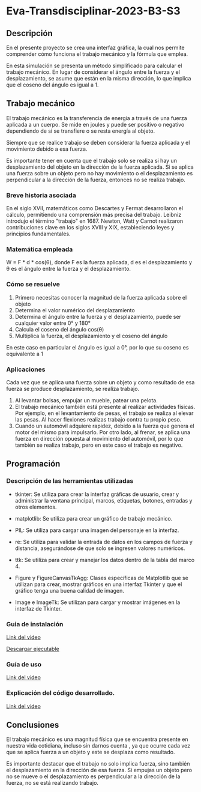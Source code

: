 
# Eva-Transdisciplinar-2023-B3-S3


## Descripción

En el presente proyecto se crea una interfaz gráfica, la cual nos permite comprender cómo funciona el trabajo mecánico y la fórmula que emplea.

En esta simulación se presenta un método simplificado para calcular el trabajo mecánico. En lugar de considerar el ángulo entre la fuerza y el desplazamiento, se asume que
están en la misma dirección, lo que implica que el coseno del ángulo es igual a 1.

## Trabajo mecánico

El trabajo mecánico es la transferencia de energía a través de una fuerza aplicada a un cuerpo. Se mide en joules y puede ser
positivo o negativo dependiendo de si se transfiere o se resta energía al objeto.

Siempre que se realice trabajo se deben considerar la fuerza aplicada y el movimiento debido a esa fuerza.

Es importante tener en cuenta que el trabajo solo se realiza si hay un desplazamiento del objeto en la dirección de la fuerza aplicada. Si se aplica una fuerza sobre un
objeto pero no hay movimiento o el desplazamiento es perpendicular a la dirección de la fuerza, entonces no se realiza trabajo.

### Breve historia asociada

En el siglo XVII, matemáticos como Descartes y Fermat desarrollaron el cálculo, permitiendo una comprensión más precisa del trabajo. Leibniz introdujo el término "trabajo"
en 1687. Newton, Watt y Carnot realizaron contribuciones clave en los siglos XVIII y XIX, estableciendo leyes y principios fundamentales.

### Matemática empleada

W = F * d * cos(θ), donde F es la fuerza aplicada, d es el desplazamiento y θ es el ángulo entre la fuerza y el desplazamiento.

### Cómo se resuelve

1.  Primero necesitas conocer la magnitud de la fuerza aplicada sobre el objeto
2.  Determina el valor numérico del desplazamiento
3.  Determina el ángulo entre la fuerza y el desplazamiento, puede ser cualquier valor entre 0° y 180°
4.  Calcula el coseno del ángulo cos(θ)
5.  Multiplica la fuerza, el desplazamiento y el coseno del ángulo

En este caso en particular el ángulo es igual a 0°, por lo que su coseno es equivalente a 1

### Aplicaciones

Cada vez que se aplica una fuerza sobre un objeto y como resultado de esa fuerza se produce desplazamiento, se realiza trabajo.

1. Al levantar bolsas, empujar un mueble, patear una pelota.
2. El trabajo mecánico también está presente al realizar actividades físicas. Por ejemplo, en el levantamiento de pesas, el trabajo se realiza al elevar las pesas. Al hacer flexiones realizas trabajo contra tu propio peso.
3. Cuando un automóvil adquiere rapidez, debido a la fuerza que genera el motor del mismo para impulsarlo. Por otro lado, al frenar, se aplica una fuerza en dirección opuesta al movimiento del automóvil, por lo que también se realiza trabajo, pero en este caso el trabajo es negativo.

## Programación


### Descripción de las herramientas utilizadas

- tkinter: Se utiliza para crear la interfaz gráficas de usuario, crear y administrar la
ventana principal, marcos, etiquetas, botones, entradas y otros elementos.

- matplotlib: Se utiliza para crear un gráfico de trabajo mecánico.

- PIL: Se utiliza para cargar una imagen del personaje en la interfaz.

- re: Se utiliza para validar la entrada de datos en los campos de fuerza y distancia, asegurándose de que solo se ingresen valores numéricos.

- ttk: Se utiliza para crear y manejar los datos dentro de la tabla del marco 4.

- Figure y FigureCanvasTkAgg: Clases específicas de Matplotlib que se utilizan para crear, mostrar gráficos en una interfaz Tkinter y que el gráfico tenga una buena calidad
de imagen.

- Image e ImageTk: Se utilizan para cargar y mostrar imágenes en la interfaz de Tkinter.

### Guia de instalación

[Link del video](https://www.youtube.com/watch?v=RAZG22fNBLc)

[Descargar ejecutable](https://www.mediafire.com/file/et161eg3wo2gkwi/archivo+exe.rar/file)

### Guía de uso

[Link del video](https://www.youtube.com/watch?v=vFWj80KYi44)

### Explicación del código desarrollado.

[Link del video](https://www.youtube.com/watch?v=W3y99-_TyHg)

## Conclusiones

El trabajo mecánico es una magnitud física que se encuentra presente en nuestra vida cotidiana, incluso sin darnos cuenta , ya que ocurre cada vez que se aplica fuerza a un
objeto y este se desplaza como resultado.

Es importante destacar que el trabajo no solo implica fuerza, sino también el desplazamiento en la dirección de esa fuerza. Si empujas un objeto pero no se mueve o el
desplazamiento es perpendicular a la dirección de la fuerza, no se está realizando trabajo.
